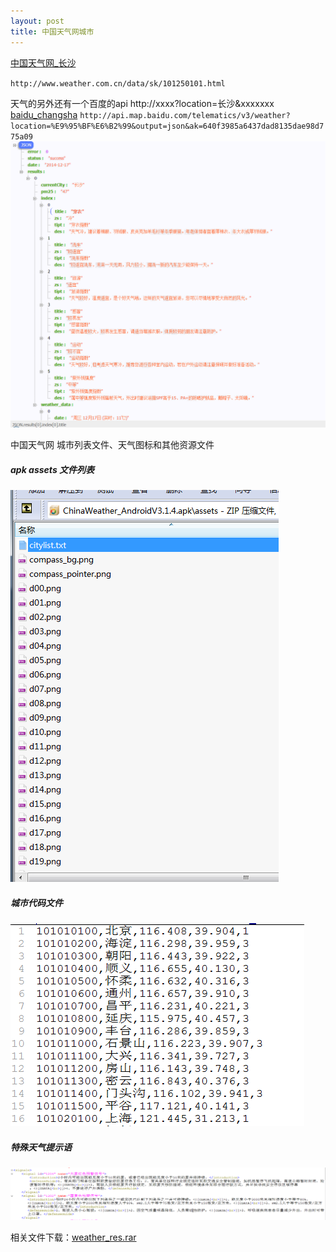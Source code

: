 ```yaml
---
layout: post
title: 中国天气网城市
---
```


 [中国天气网_长沙](http://www.weather.com.cn/data/sk/101250101.html)

 `
 http://www.weather.com.cn/data/sk/101250101.html
 `

 天气的另外还有一个百度的api   http://xxxx?location=长沙&xxxxxxx
 [baidu_changsha](http://api.map.baidu.com/telematics/v3/weather?location=%E9%95%BF%E6%B2%99&output=json&ak=640f3985a6437dad8135dae98d775a09)
 `http://api.map.baidu.com/telematics/v3/weather?location=%E9%95%BF%E6%B2%99&output=json&ak=640f3985a6437dad8135dae98d775a09
 `
![baiduweather](../img/baidu_weather.png)


中国天气网 城市列表文件、天气图标和其他资源文件

##### apk assets 文件列表<br/>
![weather_resource](../img/weather_resource.png "apk assets 文件列表")

##### 城市代码文件<br/>
![citylist](../img/city_list.png "城市代码文件")

##### 特殊天气提示语<br/>
![signals](../img/signals.png "特殊天气提示语")

相关文件下载：[weather_res.rar](../files/weather_res.rar)






